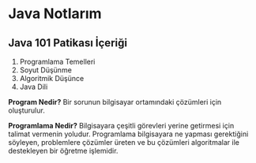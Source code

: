 # Java Notlarım

## Java 101 Patikası İçeriği
1. Programlama Temelleri
2. Soyut Düşünme
3. Algoritmik Düşünce
4. Java Dili

**Program Nedir?**
Bir sorunun bilgisayar ortamındaki çözümleri için oluşturulur. 

**Programlama Nedir?**
Bilgisayara çeşitli görevleri yerine getirmesi için talimat vermenin yoludur.
Programlama bilgisayara ne yapması gerektiğini söyleyen, problemlere çözümler üreten ve bu çözümleri algoritmalar ile destekleyen bir öğretme işlemidir.

